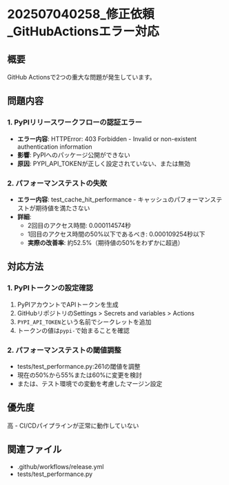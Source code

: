 # 202507040258_修正依頼_GitHubActionsエラー対応

## 概要
GitHub Actionsで2つの重大な問題が発生しています。

## 問題内容

### 1. PyPIリリースワークフローの認証エラー
- **エラー内容**: HTTPError: 403 Forbidden - Invalid or non-existent authentication information
- **影響**: PyPIへのパッケージ公開ができない
- **原因**: PYPI_API_TOKENが正しく設定されていない、または無効

### 2. パフォーマンステストの失敗
- **エラー内容**: test_cache_hit_performance - キャッシュのパフォーマンステストが期待値を満たさない
- **詳細**: 
  - 2回目のアクセス時間: 0.000114574秒
  - 1回目のアクセス時間の50%以下であるべき: 0.000109254秒以下
  - **実際の改善率**: 約52.5%（期待値の50%をわずかに超過）

## 対応方法

### 1. PyPIトークンの設定確認
1. PyPIアカウントでAPIトークンを生成
2. GitHubリポジトリのSettings > Secrets and variables > Actions
3. `PYPI_API_TOKEN`という名前でシークレットを追加
4. トークンの値は`pypi-`で始まることを確認

### 2. パフォーマンステストの閾値調整
- tests/test_performance.py:261の閾値を調整
- 現在の50%から55%または60%に変更を検討
- または、テスト環境での変動を考慮したマージン設定

## 優先度
高 - CI/CDパイプラインが正常に動作していない

## 関連ファイル
- .github/workflows/release.yml
- tests/test_performance.py